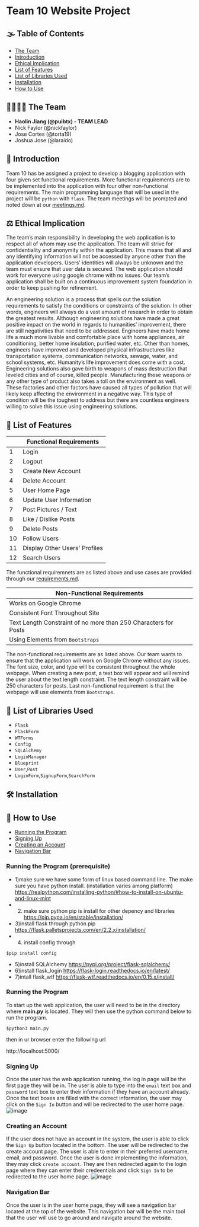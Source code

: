 # Team 10 Website Project

## :fog: Table of Contents
- [The Team](https://github.com/puibtx/131-Team10/blob/master/readme%20(1).md#family_man_man_boy_boythe-team)
- [Introduction](https://github.com/puibtx/131-Team10/blob/master/readme%20(1).md#deciduous_treeintroduction)
- [Ethical Implication](https://github.com/puibtx/131-Team10/blob/master/readme%20(1).md#balance_scale-ethical-implication)
- [List of Features](https://github.com/puibtx/131-Team10/blob/master/readme%20(1).md#1st_place_medal-list-of-features)
- [List of Libraries Used](https://github.com/puibtx/131-Team10/blob/master/readme%20(1).md#abacus-list-of-libraries-used)
- [Installation](https://github.com/puibtx/131-Team10/blob/master/readme%20(1).md#hammer_and_wrench-installation)
- [How to Use](https://github.com/puibtx/131-Team10/blob/master/readme%20(1).md#rockethow-to-use)

## :family_man_man_boy_boy:	The Team
- **Haolin Jiang (@puibtx)   - TEAM LEAD**
- Nick Faylor (@nickfaylor)
- Jose Cortes (@torta19)
- Joshua Jose (@laraido)

## :deciduous_tree:	Introduction 

Team 10 has be assigned a project to develop a blogging application with four given set functional requirements. More functional requirements are to be implemented into the application with four other non-functional requirements. The main programming language that will be used in the project will be `python` with `flask`. The team meetings will be prompted and noted down at our [meetings.md](https://github.com/puibtx/131-Team10/blob/master/meetings.md).

## :balance_scale: Ethical Implication

The team’s main responsibility in developing the web application is to respect all of whom may use the application. The team will strive for confidentiality and anonymity within the application. This means that all and any identifying information will not be accessed by anyone other than the application developers. Users' identities will always be unknown and the team must ensure that user data is secured. The web application should work for everyone using google chrome with no issues. Our team’s application shall be built on a continuous improvement system foundation in order to keep pushing for refinement.

An engineering solution is a process that spells out the solution requirements to satisfy the conditions or constraints of the solution. In other words, engineers will always do a vast amount of research in order to obtain the greatest results. Although engineering solutions have made a great positive impact on the world in regards to humanities’ improvement, there are still negativities that need to be addressed. Engineers have made home life a much more livable and comfortable place with home appliances, air conditioning, better home insulation, purified water, etc. Other than homes, engineers have improved and developed physical infrastructures like transportation systems, communication networks, sewage, water, and school systems, etc. Humanity’s life improvement does come with a cost. Engineering solutions also gave birth to weapons of mass destruction that leveled cities and of course, killed people. Manufacturing these weapons or any other type of product also takes a toll on the environment as well. These factories and other factors have caused all types of pollution that will likely keep affecting the environment in a negative way. This type of condition will be the toughest to address but there are countless engineers willing to solve this issue using engineering solutions.

## :1st_place_medal: List of Features

|     |  **Functional Requirements**    | 
| -   | --------------------------      | 
| 1   | Login                           | 
| 2   | Logout                          | 
| 3   | Create New Account              |       
| 4   | Delete Account                  |       
| 5   | User Home Page                  |            
| 6   | Update User Information         |          
| 7   | Post Pictures / Text            |         
| 8   | Like / Dislike Posts            |           
| 9   | Delete Posts                    |         
| 10  | Follow Users                    |         
| 11  | Display Other Users' Profiles   |         
| 12  | Search Users                    |   

The functional requiremnets are as listed above and use cases are provided through our [requirements.md](https://github.com/puibtx/131-Team10/blob/master/requirements.md).

| **Non-Functional Requirements**                                 | 
| --------------------------------------------------------------- | 
| Works on Google Chrome                                          |     
| Consistent Font Throughout Site                                 |    
| Text Length Constraint of no more than 250 Characters for Posts |      
| Using Elements from `Bootstraps`                                | 

The non-functional requirements are as listed above. Our team wants to ensure that the application will work on Google Chrome without any issues. The font size, color, and type will be consistent throughout the whole webpage. When creating a new post, a text box will appear and will remind the user about the text length constraint. The text length constraint will be 250 characters for posts. Last non-functional requirement is that the webpage will use elements from `Bootstraps`.

## :abacus: List of Libraries Used

- `Flask`
- `FlaskForm`
- `WTForms`
- `Config`
- `SQLAlchemy`
- `LoginManager`
- `Blueprint`
- `User`,`Post`
- `LoginForm`,`SignupForm`,`SearchForm`


## :hammer_and_wrench: Installation

## :rocket:	How to Use

- [Running the Program](https://github.com/puibtx/131-Team10/blob/master/readme%20(1).md#running-the-program)
- [Signing Up](https://github.com/puibtx/131-Team10/blob/master/readme%20(1).md#signing-up)
- [Creating an Account](https://github.com/puibtx/131-Team10/blob/master/readme%20(1).md#creating-an-account)
- [Navigation Bar](https://github.com/puibtx/131-Team10/blob/master/readme%20(1).md#navigation-bar)
### Running the Program (prerequisite)
- 1)make sure we have some form of linux based command line. The make sure you have python install. (installation varies among platform) 
https://realpython.com/installing-python/#how-to-install-on-ubuntu-and-linux-mint
- 2) make sure python pip is install for other depency and libraries
https://pip.pypa.io/en/stable/installation/
- 3)install flask through python pip 
https://flask.palletsprojects.com/en/2.2.x/installation/
- 4) install config through 
```
$pip install config

```
- 5)install SQLAlchemy
https://pypi.org/project/flask-sqlalchemy/
- 6)install flask_login
https://flask-login.readthedocs.io/en/latest/
- 7)intall flask_wtf
https://flask-wtf.readthedocs.io/en/0.15.x/install/

### Running the Program
To start up the web application, the user will need to be in the directory where **main.py** is located. They will then use the python command below to run the program.
```
$python3 main.py

```
then in ur browser enter the following url 

http://localhost:5000/

### Signing Up
Once the user has the web application running, the log in page will be the first page they will be in. The user is able to type into the `email` text box and `password` text box to enter their information if they have an account already. Once the text boxes are filled with the correct information, the user may click on the `Sign In` button and will be redirected to the user home page. 
![image](https://user-images.githubusercontent.com/116837728/207421796-06dc4e0e-7dee-4fd2-b7bb-3bfdc23a8932.png)

### Creating an Account
If the user does not have an account in the system, the user is able to click the `Sign Up` button located in the bottom. The user will be redirected to the create account page. The user is able to enter in their preferred username, email, and password. Once the user is done implementing the information, they may click `create account`. They are then redirected again to the login page where they can enter their credeentials and click `Sign In` to be redirected to the user home page.
![image](https://user-images.githubusercontent.com/116837728/207422688-cd7ea975-ff4c-4062-906e-e786b1a89b07.png)

### Navigation Bar
Once the user is in the user home page, they will see a navigation bar located at the top of the website. This navigation bar will be the main tool that the user will use to go around and navigate around the website. 


